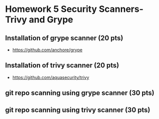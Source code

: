 # Homework 5 Security Scanners- Trivy and Grype

## Installation of grype scanner (20 pts)

- https://github.com/anchore/grype

## Installation of trivy scanner (20 pts)

- https://github.com/aquasecurity/trivy

## git repo scanning using grype scanner (30 pts)

## git repo scanning using trivy scanner (30 pts)